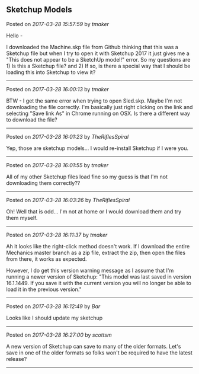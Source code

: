 ## Sketchup Models
Posted on *2017-03-28 15:57:59* by *tmaker*

Hello - 

I downloaded the Machine.skp file from Github thinking that this was a Sketchup file but when I try to open it with Sketchup 2017 it just gives me a "This does not appear to be a SketchUp model!" error.  So my questions are 1) Is this a Sketchup file? and 2) If so, is there a special way that I should be loading this into Sketchup to view it?

---

Posted on *2017-03-28 16:00:13* by *tmaker*

BTW - I get the same error when trying to open Sled.skp.  Maybe I'm not downloading the file correctly.  I'm basically just right clicking on the link and selecting "Save link As" in Chrome running on OSX.  Is there a different way to download the file?

---

Posted on *2017-03-28 16:01:23* by *TheRiflesSpiral*

Yep, those are sketchup models... I would re-install Sketchup if I were you.

---

Posted on *2017-03-28 16:01:55* by *tmaker*

All of my other Sketchup files load fine so my guess is that I'm not downloading them correctly?&quest;

---

Posted on *2017-03-28 16:03:26* by *TheRiflesSpiral*

Oh! Well that is odd... I'm not at home or I would download them and try them myself.

---

Posted on *2017-03-28 16:11:37* by *tmaker*

Ah it looks like the right-click method doesn't work.  If I download the entire Mechanics master branch as a zip file, extract the zip, then open the files from there, it works as expected. 

However, I do get this version warning message as I assume that I'm running a newer version of Sketchup: "This model was last saved in version 16.1.1449. If you save it with the current version you will no longer be able to load it in the previous version."

---

Posted on *2017-03-28 16:12:49* by *Bar*

Looks like I should update my sketchup

---

Posted on *2017-03-28 16:27:00* by *scottsm*

A new version of Sketchup can save to many of the older formats. Let's save in one of the older formats so folks won't be required to have the latest release?

---

